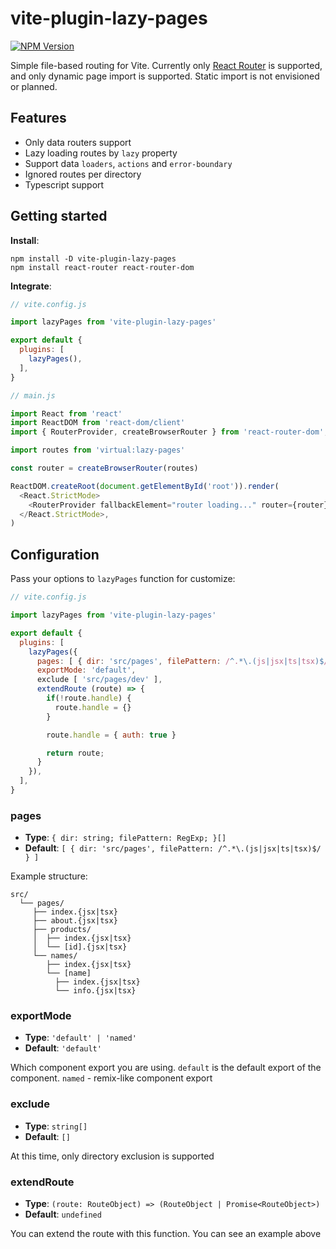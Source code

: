 # vite-plugin-lazy-pages

[![NPM Version](https://img.shields.io/npm/v/vite-plugin-lazy-pages)](https://www.npmjs.com/package/vite-plugin-lazy-pages)


Simple file-based routing for Vite. Currently only [React Router](https://github.com/remix-run/react-router/) is supported, and only dynamic page import is supported. Static import is not envisioned or planned.

## Features
  * Only data routers support
  * Lazy loading routes by `lazy` property
  * Support data `loaders`, `actions` and `error-boundary`
  * Ignored routes per directory
  * Typescript support

## Getting started
**Install**:
```
npm install -D vite-plugin-lazy-pages
npm install react-router react-router-dom 
```

**Integrate**:
```js
// vite.config.js

import lazyPages from 'vite-plugin-lazy-pages'

export default {
  plugins: [
    lazyPages(),
  ],
}
```
```js
// main.js

import React from 'react'
import ReactDOM from 'react-dom/client'
import { RouterProvider, createBrowserRouter } from 'react-router-dom';

import routes from 'virtual:lazy-pages'

const router = createBrowserRouter(routes)

ReactDOM.createRoot(document.getElementById('root')).render(
  <React.StrictMode>
    <RouterProvider fallbackElement="router loading..." router={router} />
  </React.StrictMode>,
)
```

## Configuration
Pass your options to `lazyPages` function for customize:
```js
// vite.config.js

import lazyPages from 'vite-plugin-lazy-pages'

export default {
  plugins: [
    lazyPages({
      pages: [ { dir: 'src/pages', filePattern: /^.*\.(js|jsx|ts|tsx)$/ } ],
      exportMode: 'default',
      exclude [ 'src/pages/dev' ],
      extendRoute (route) => {
        if(!route.handle) {
          route.handle = {}
        }

        route.handle = { auth: true }

        return route;
      }
    }),
  ],
}
```

### pages
  * **Type**: `{ dir: string; filePattern: RegExp; }[]`
  * **Default**: `[ { dir: 'src/pages', filePattern: /^.*\.(js|jsx|ts|tsx)$/ } ]`

Example structure:
```
src/
  └── pages/
     ├── index.{jsx|tsx}
     ├── about.{jsx|tsx}
     ├── products/
     │  ├── index.{jsx|tsx}
     │  └── [id].{jsx|tsx}
     └── names/
        ├── index.{jsx|tsx}
        └── [name]
          ├── index.{jsx|tsx}
          └── info.{jsx|tsx}
```

### exportMode
  * **Type**: `'default' | 'named'`
  * **Default**: `'default'`

Which component export you are using. `default` is the default export of the component. `named` - remix-like component export

### exclude
  * **Type**: `string[]`
  * **Default**: `[]`

At this time, only directory exclusion is supported

### extendRoute
  * **Type**: `(route: RouteObject) => (RouteObject | Promise<RouteObject>)`
  * **Default**: `undefined`

You can extend the route with this function. You can see an example above